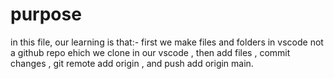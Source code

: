 # purpose
in this file,  our learning is that:- first we make files and folders in vscode not a github repo ehich we clone 
in our vscode , then add files , commit changes ,  git remote add origin <link github> , and push add origin main.